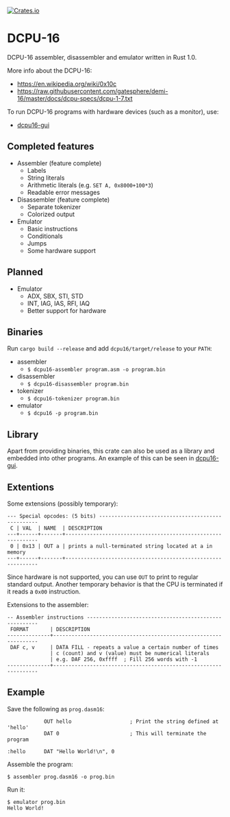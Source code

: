 [![Crates.io](https://img.shields.io/crates/v/dcpu16.svg)](https://crates.io/crates/dcpu16)

# DCPU-16

DCPU-16 assembler, disassembler and emulator written in Rust 1.0.

More info about the DCPU-16:

* https://en.wikipedia.org/wiki/0x10c
* https://raw.githubusercontent.com/gatesphere/demi-16/master/docs/dcpu-specs/dcpu-1-7.txt

To run DCPU-16 programs with hardware devices (such as a monitor), use:

* [dcpu16-gui](https://github.com/gustavla/dcpu16-gui)

## Completed features

* Assembler (feature complete)
  * Labels
  * String literals
  * Arithmetic literals (e.g. `SET A, 0x8000+100*3`)
  * Readable error messages
* Disassembler (feature complete)
  * Separate tokenizer
  * Colorized output
* Emulator
  * Basic instructions
  * Conditionals
  * Jumps
  * Some hardware support

## Planned

* Emulator
  * ADX, SBX, STI, STD
  * INT, IAG, IAS, RFI, IAQ
  * Better support for hardware

## Binaries

Run `cargo build --release` and add `dcpu16/target/release` to your `PATH`:

* assembler
  * `$ dcpu16-assembler program.asm -o program.bin`
* disassembler
  * `$ dcpu16-disassembler program.bin`
* tokenizer
  * `$ dcpu16-tokenizer program.bin`
* emulator
  * `$ dcpu16 -p program.bin`

## Library

Apart from providing binaries, this crate can also be used as a library and
embedded into other programs. An example of this can be seen in
[dcpu16-gui](https://github.com/gustavla/dcpu16-gui).

## Extentions

Some extensions (possibly temporary):

    --- Special opcodes: (5 bits) --------------------------------------------------
     C | VAL  | NAME  | DESCRIPTION
    ---+------+-------+-------------------------------------------------------------
     0 | 0x13 | OUT a | prints a null-terminated string located at a in memory
    ---+------+-------+-------------------------------------------------------------

Since hardware is not supported, you can use `OUT` to print to regular standard
output. Another temporary behavior is that the CPU is terminated if it reads a
`0x00` instruction.

Extensions to the assembler:

    -- Assembler instructions ------------------------------------------------------
     FORMAT       | DESCRIPTION
    --------------+-----------------------------------------------------------------
     DAF c, v     | DATA FILL - repeats a value a certain number of times
                  | c (count) and v (value) must be numerical literals
                  | e.g. DAF 256, 0xffff  ; Fill 256 words with -1
    --------------+-----------------------------------------------------------------

## Example

Save the following as `prog.dasm16`:

                OUT hello                   ; Print the string defined at 'hello'
                DAT 0                       ; This will terminate the program    

    :hello      DAT "Hello World!\n", 0

Assemble the program:

    $ assembler prog.dasm16 -o prog.bin

Run it:

    $ emulator prog.bin
    Hello World!
